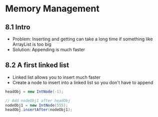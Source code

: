 # Memory Management

## 8.1 Intro

* Problem: Inserting and getting can take a long time if something like ArrayList is too big
* Solution: Appending is much faster

## 8.2 A first linked list

* Linked list allows you to insert much faster
* Create a node to insert into a linked list so you don't have to append

```java
headObj = new IntNode(-1);

// Add nodeObj1 after headObj
nodeObj1 = new IntNode(555);
headObj.insertAfter(nodeObj1);
```
